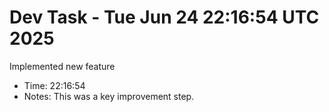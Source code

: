 # Dev Task - Tue Jun 24 22:16:54 UTC 2025
Implemented new feature
- Time: 22:16:54
- Notes: This was a key improvement step.
